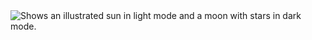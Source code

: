 <picture>
  <source media="(prefers-color-scheme: dark)" srcset="https://github.com/Vladisloveua/one-html-page-challenge/actions/workflows/blank.yml/badge.svg">
  <img alt="Shows an illustrated sun in light mode and a moon with stars in dark mode." src="https://github.com/Vladisloveua/one-html-page-challenge/actions/workflows/blank.yml/badge.svg">
</picture>
